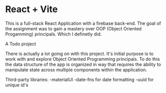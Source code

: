 # React + Vite

This is a full-stack React Application with a firebase back-end.
The goal of the assignment was to gain a mastery over OOP (Object
Oriented Progamming) principals. Which I definetly did.

A Todo project

There is actually a lot going on with this project. It's initial purpose is to work
with and explore Object Oriented Programming principals. To do this the data structure
of the app is organized in way that requires the ability to manipulate state across
multiple components within the application.

Third-party libraries:
-materialUI
-date-fns for date formatting
-uuid for unique id's
